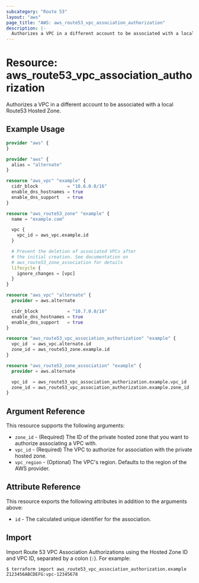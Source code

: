```yaml
---
subcategory: "Route 53"
layout: "aws"
page_title: "AWS: aws_route53_vpc_association_authorization"
description: |-
  Authorizes a VPC in a different account to be associated with a local Route53 Hosted Zone
---
```


# Resource: aws_route53_vpc_association_authorization

Authorizes a VPC in a different account to be associated with a local Route53 Hosted Zone.

## Example Usage

```terraform
provider "aws" {
}

provider "aws" {
  alias = "alternate"
}

resource "aws_vpc" "example" {
  cidr_block           = "10.6.0.0/16"
  enable_dns_hostnames = true
  enable_dns_support   = true
}

resource "aws_route53_zone" "example" {
  name = "example.com"

  vpc {
    vpc_id = aws_vpc.example.id
  }

  # Prevent the deletion of associated VPCs after
  # the initial creation. See documentation on
  # aws_route53_zone_association for details
  lifecycle {
    ignore_changes = [vpc]
  }
}

resource "aws_vpc" "alternate" {
  provider = aws.alternate

  cidr_block           = "10.7.0.0/16"
  enable_dns_hostnames = true
  enable_dns_support   = true
}

resource "aws_route53_vpc_association_authorization" "example" {
  vpc_id  = aws_vpc.alternate.id
  zone_id = aws_route53_zone.example.id
}

resource "aws_route53_zone_association" "example" {
  provider = aws.alternate

  vpc_id  = aws_route53_vpc_association_authorization.example.vpc_id
  zone_id = aws_route53_vpc_association_authorization.example.zone_id
}
```

## Argument Reference

This resource supports the following arguments:

* `zone_id` - (Required) The ID of the private hosted zone that you want to authorize associating a VPC with.
* `vpc_id` - (Required) The VPC to authorize for association with the private hosted zone.
* `vpc_region` - (Optional) The VPC's region. Defaults to the region of the AWS provider.

## Attribute Reference

This resource exports the following attributes in addition to the arguments above:

* `id` - The calculated unique identifier for the association.

## Import

Import Route 53 VPC Association Authorizations using the Hosted Zone ID and VPC ID, separated by a colon (`:`). For example:

```
$ terraform import aws_route53_vpc_association_authorization.example Z123456ABCDEFG:vpc-12345678
```
